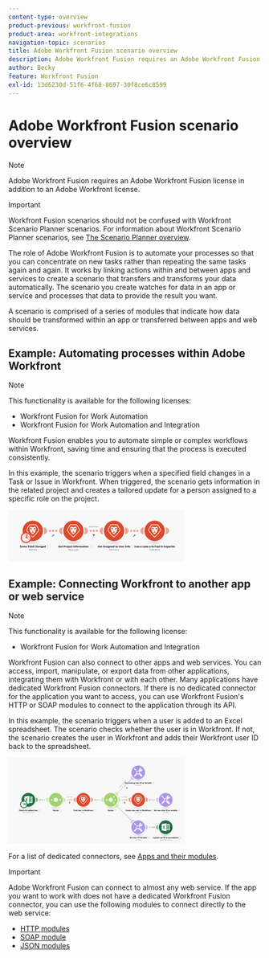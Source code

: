 ```yaml
---
content-type: overview
product-previous: workfront-fusion
product-area: workfront-integrations
navigation-topic: scenarios
title: Adobe Workfront Fusion scenario overview
description: Adobe Workfront Fusion requires an Adobe Workfront Fusion license in addition to an Adobe Workfront license.
author: Becky
feature: Workfront Fusion
exl-id: 13d6230d-51f6-4f68-8697-30f8ce6c8599
---
```

# Adobe Workfront Fusion scenario overview

>[!NOTE]
>
>Adobe Workfront Fusion requires an Adobe Workfront Fusion license in addition to an Adobe Workfront license.

>[!IMPORTANT]
>
>Workfront Fusion scenarios should not be confused with Workfront Scenario Planner scenarios. For information about Workfront Scenario Planner scenarios, see [The Scenario Planner overview](../../scenario-planner/scenario-planner-overview.md).

The role of Adobe Workfront Fusion is to automate your processes so that you can concentrate on new tasks rather than repeating the same tasks again and again. It works by linking actions within and between apps and services to create a scenario that transfers and transforms your data automatically. The scenario you create watches for data in an app or service and processes that data to provide the result you want.

A scenario is comprised of a series of modules that indicate how data should be transformed within an app or transferred between apps and web services.

## Example: Automating processes within Adobe Workfront

>[!NOTE]
>
>This functionality is available for the following licenses:
>
>* Workfront Fusion for Work Automation 
>* Workfront Fusion for Work Automation and Integration 
>

Workfront Fusion enables you to automate simple or complex workflows within Workfront, saving time and ensuring that the process is executed consistently.

In this example, the scenario triggers when a specified field changes in a Task or Issue in Workfront. When triggered, the scenario gets information in the related project and creates a tailored update for a person assigned to a specific role on the project.

![](assets/fusion-template-example-350x102.png)

## Example: Connecting Workfront to another app or web service

>[!NOTE]
>
>This functionality is available for the following license:
>
>* Workfront Fusion for Work Automation and Integration 
>

Workfront Fusion can also connect to other apps and web services. You can access, import, manipulate, or export data from other applications, integrating them with Workfront or with each other. Many applications have dedicated Workfront Fusion connectors. If there is no dedicated connector for the application you want to access, you can use Workfront Fusion's HTTP or SOAP modules to connect to the application through its API.

In this example, the scenario triggers when a user is added to an Excel spreadsheet. The scenario checks whether the user is in Workfront. If not, the scenario creates the user in Workfront and adds their Workfront user ID back to the spreadsheet.

![](assets/fusion-integration-example--350x171.png)

For a list of dedicated connectors, see [Apps and their modules](../../workfront-fusion/apps-and-their-modules/apps-and-their-modules.md).

>[!IMPORTANT]
>
>Adobe Workfront Fusion can connect to almost any web service. If the app you want to work with does not have a dedicated Workfront Fusion connector, you can use the following modules to connect directly to the web service:
>
>* [HTTP modules](../../workfront-fusion/apps-and-their-modules/http-modules/http-modules-1.md) 
>* [SOAP module](../../workfront-fusion/apps-and-their-modules/soap-module.md) 
>* [JSON modules](../../workfront-fusion/apps-and-their-modules/json-modules.md) 
>
